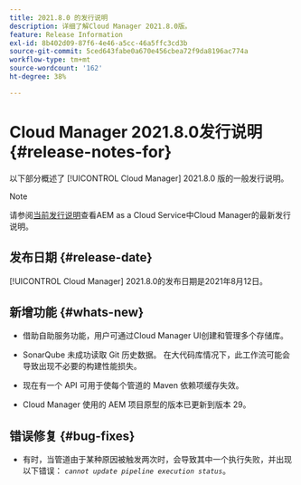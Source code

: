 ```yaml
---
title: 2021.8.0 的发行说明
description: 详细了解Cloud Manager 2021.8.0版。
feature: Release Information
exl-id: 8b402d09-87f6-4e46-a5cc-46a5ffc3cd3b
source-git-commit: 5ced643fabe0a670e456cbea72f9da8196ac774a
workflow-type: tm+mt
source-wordcount: '162'
ht-degree: 38%

---
```


# Cloud Manager 2021.8.0发行说明 {#release-notes-for}

以下部分概述了 [!UICONTROL Cloud Manager] 2021.8.0 版的一般发行说明。

>[!NOTE]
>请参阅[当前发行说明](https://experienceleague.adobe.com/en/docs/experience-manager-cloud-service/content/release-notes/cloud-manager/current#getting-access)查看AEM as a Cloud Service中Cloud Manager的最新发行说明。

## 发布日期 {#release-date}

[!UICONTROL Cloud Manager] 2021.8.0的发布日期是2021年8月12日。


## 新增功能 {#whats-new}

* 借助自助服务功能，用户可通过Cloud Manager UI创建和管理多个存储库。

* SonarQube 未成功读取 Git 历史数据。 在大代码库情况下，此工作流可能会导致出现不必要的构建性能损失。

* 现在有一个 API 可用于使每个管道的 Maven 依赖项缓存失效。

* Cloud Manager 使用的 AEM 项目原型的版本已更新到版本 29。

## 错误修复 {#bug-fixes}

* 有时，当管道由于某种原因被触发两次时，会导致其中一个执行失败，并出现以下错误： *`cannot update pipeline execution status`*。
